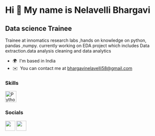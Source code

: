 Hi 👋 My name is Nelavelli Bhargavi
===================================

Data science Trainee
-------------------

Trainee at innomatics research labs ,hands on knowledge on python, pandas ,numpy. currently working on EDA project which includes Data extraction.data analysis cleaning and data analytics

* 🌍  I'm based in India
* ✉️  You can contact me at [bhargavinelavelli58@gmail.com](mailto:bhargavinelavelli58@gmail.com)

### Skills

<p align="left">
<a href="https://www.python.org/" target="_blank" rel="noreferrer"><img src="https://raw.githubusercontent.com/danielcranney/readme-generator/main/public/icons/skills/python-colored.svg" width="36" height="36" alt="Python" /></a>
</p>


### Socials

<p align="left"> <a href="https://www.github.com/BhargaviNelavelli" target="_blank" rel="noreferrer"><img src="https://raw.githubusercontent.com/danielcranney/readme-generator/main/public/icons/socials/github.svg" width="32" height="32" /></a> <a href="https://www.linkedin.com/in/Bhargavi" target="_blank" rel="noreferrer"><img src="https://raw.githubusercontent.com/danielcranney/readme-generator/main/public/icons/socials/linkedin.svg" width="32" height="32" /></a></p>
